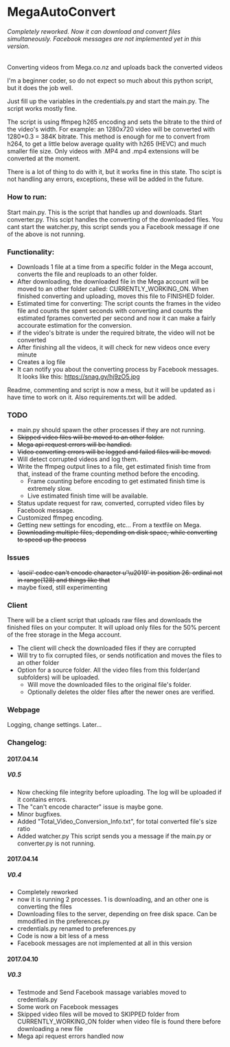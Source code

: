 # MegaAutoConvert
###### Completely reworked. Now it can download and convert files simultaneously. Facebook messages are not implemented yet in this version.

Converting videos from Mega.co.nz and uploads back the converted videos

I'm a beginner coder, so do not expect so much about this python script, but it does the job well.

Just fill up the variables in the credentials.py and start the main.py. The script works mostly fine.


The script is using ffmpeg h265 encoding and sets the bitrate to the third of the video's width. For example: an 1280x720 video will be converted with 1280*0.3 = 384K bitrate. This method is enough for me to convert from h264, to get a little below average quality with h265 (HEVC) and much smaller file size.
Only videos with .MP4 and .mp4 extensions will be converted at the moment.

There is a lot of thing to do with it, but it works fine in this state.
Tho scipt is not handling any errors, exceptions, these will be added in the future.
### How to run:
Start main.py. This is the script that handles up and downloads.
Start converter.py. This scipt handles the converting of the downloaded files.
You cant start the watcher.py, this script sends you a Facebook message if one of the above is not running.

### Functionality:

- Downloads 1 file at a time from a specific folder in the Mega account, converts the file and reuploads to an other folder.
- After downloading, the downloaded file in the Mega account will be moved to an other folder called: CURRENTLY_WORKING_ON. When finished converting and uploading, moves this file to FINISHED folder.
- Estimated time for converting: The script counts the frames in the video file and counts the spent seconds with converting and counts the estimated fprames converted per second and now it can make a fairly accourate estimation for the conversion.
- if the video's bitrate is under the required bitrate, the video will not be converted 
- After finishing all the videos, it will check for new videos once every minute
- Creates a log file
- It can notify you about the converting process by Facebook messages. It looks like this: https://snag.gy/hj9zO5.jpg

Readme, commenting and script is now a mess, but it will be updated as i have time to work on it.
Also requirements.txt will be added.

### TODO

- main.py should spawn the other processes if they are not running.
- ~~Skipped video files will be moved to an other folder.~~
- ~~Mega api request errors will be handled.~~
- ~~Video converting errors will be logged and failed files will be moved.~~
- Will detect corrupted videos and log them.
- Write the ffmpeg output lines to a file, get estimated finish time from that, instead of the frame counting method before the encoding.
  - Frame counting before encoding to get estimated finish time is extremely slow.
  - Live estimated finish time will be available.
- Status update request for raw, converted, corrupted video files by Facebook message.
- Customized ffmpeg encoding.
- Getting new settings for encoding, etc... From a textfile on Mega.
- ~~Downloading multiple files, depending on disk space, while converting to speed up the process~~

### Issues

-  ~~'ascii' codec can't encode character u'\u2019' in position 26: ordinal not in range(128) and things like that~~
  - maybe fixed, still experimenting

### Client

There will be a client script that uploads raw files and downloads the finished files on your computer. It will upload only files for the 50% percent of the free storage in the Mega account.

- The client will check the downloaded files if they are corrupted
- Will try to fix corrupted files, or sends notification and moves the files to an other folder
- Option for a source folder. All the video files from this folder(and subfolders) will be uploaded.
  - Will move the downloaded files to the original file's folder.
  - Optionally deletes the older files after the newer ones are verified.

### Webpage

Logging, change settings. 
Later...

### Changelog:

#### 2017.04.14
##### V0.5
- Now checking file integrity before uploading. The log will be uploaded if it contains errors.
- The "can't encode character" issue is maybe gone.
- Minor bugfixes.
- Added "Total_Video_Conversion_Info.txt", for total converted file's size ratio
- Added watcher.py This script sends you a message if the main.py or converter.py is not running.

#### 2017.04.14
##### V0.4
- Completely reworked
- now it is running 2 processes. 1 is downloading, and an other one is converting the files
- Downloading files to the server, depending on free disk space. Can be mmodified in the preferences.py
- credentials.py renamed to preferences.py
- Code is now a bit less of a mess
- Facebook messages are not implemented at all in this version

#### 2017.04.10
##### V0.3
- Testmode and Send Facebook massage variables moved to credentials.py
- Some work on Facebook messages
- Skipped video files will be moved to SKIPPED folder from CURRENTLY_WORKING_ON folder when video file is found there before downloading a new file
- Mega api request errors handled now
